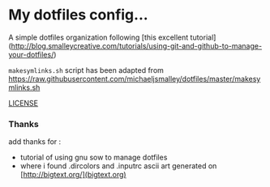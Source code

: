 # My dotfiles config...

A simple dotfiles organization following [this excellent tutorial] (http://blog.smalleycreative.com/tutorials/using-git-and-github-to-manage-your-dotfiles/)

`makesymlinks.sh` script has been adapted from
https://raw.githubusercontent.com/michaeljsmalley/dotfiles/master/makesymlinks.sh

[LICENSE](LICENSE)


### Thanks
add thanks for :
- tutorial of using gnu sow to manage dotfiles
- where i found .dircolors and .inputrc
ascii art generated on [http://bigtext.org/](bigtext.org)
